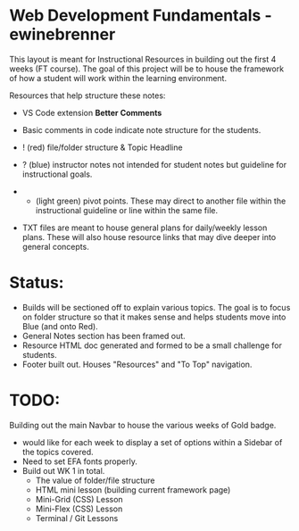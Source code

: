 # Web Development Fundamentals - ewinebrenner
This layout is meant for Instructional Resources in building out the first 4 weeks (FT course).  The goal of this project will be to house the framework of how a student will work within the learning environment.

Resources that help structure these notes:
  - VS Code extension **Better Comments**
  - Basic comments in code indicate note structure for the students.
  - ! (red) file/folder structure & Topic Headline
  - ? (blue) instructor notes not intended for student notes but guideline for instructional goals.
  - * (light green) pivot points.  These may direct to another file within the instructional guideline or line within the same file.

  - TXT files are meant to house general plans for daily/weekly lesson plans.  These will also house resource links that may dive deeper into general concepts.

# Status:
  - Builds will be sectioned off to explain various topics.  The goal is to focus on folder structure so that it makes sense and helps students move into Blue (and onto Red).
  - General Notes section has been framed out.
  - Resource HTML doc generated and formed to be a small challenge for students.
  - Footer built out.  Houses "Resources" and "To Top" navigation.

# TODO:
Building out the main Navbar to house the various weeks of Gold badge. 
  - would like for each week to display a set of options within a Sidebar of the topics covered.
  - Need to set EFA fonts properly.
  - Build out WK 1 in total.
    - The value of folder/file structure
    - HTML mini lesson (building current framework page)
    - Mini-Grid (CSS) Lesson 
    - Mini-Flex (CSS) Lesson
    - Terminal / Git Lessons 
